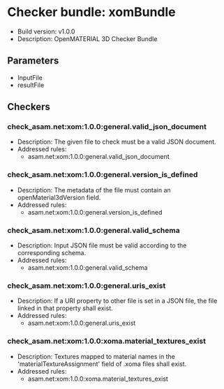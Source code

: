 # Checker bundle: xomBundle

* Build version:  v1.0.0
* Description:    OpenMATERIAL 3D Checker Bundle

## Parameters

* InputFile 
* resultFile 

## Checkers

### check_asam.net:xom:1.0.0:general.valid_json_document

* Description: The given file to check must be a valid JSON document.
* Addressed rules:
  * asam.net:xom:1.0.0:general.valid_json_document

### check_asam.net:xom:1.0.0:general.version_is_defined

* Description: The metadata of the file must contain an openMaterial3dVersion field.
* Addressed rules:
  * asam.net:xom:1.0.0:general.version_is_defined

### check_asam.net:xom:1.0.0:general.valid_schema

* Description: Input JSON file must be valid according to the corresponding schema.
* Addressed rules:
  * asam.net:xom:1.0.0:general.valid_schema

### check_asam.net:xom:1.0.0:general.uris_exist

* Description: If a URI property to other file is set in a JSON file, the file linked in that property shall exist.
* Addressed rules:
  * asam.net:xom:1.0.0:general.uris_exist

### check_asam.net:xom:1.0.0:xoma.material_textures_exist

* Description: Textures mapped to material names in the 'materialTextureAssignment' field of .xoma files shall exist.
* Addressed rules:
  * asam.net:xom:1.0.0:xoma.material_textures_exist
